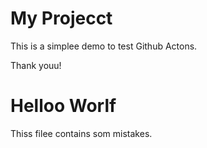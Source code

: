 # My Projecct

This is a simplee demo to test Github Actons.

Thank youu!

# Helloo Worlf

Thiss filee contains som mistakes.

